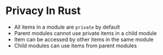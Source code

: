 # Privacy In Rust

- All items in a module are `private` by default
- Parent modules cannot use private items in a child module
- Item can be accessed by other items in the same module
- Child modules can use items from parent modules
